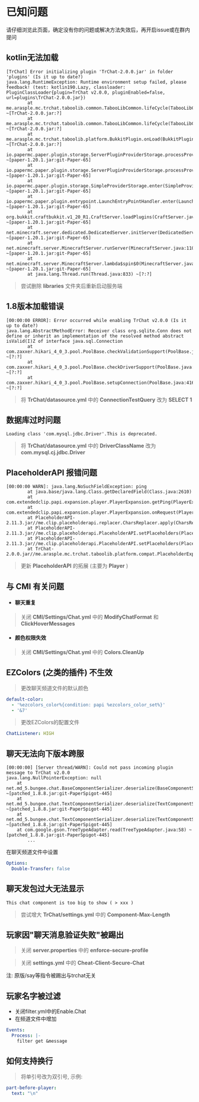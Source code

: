 # 已知问题

请仔细浏览此页面，确定没有你的问题或解决方法失效后，再开启issue或在群内提问

## kotlin无法加载

```
[TrChat] Error initializing plugin 'TrChat-2.0.0.jar' in folder 'plugins' (Is it up to date?) 
java.lang.RuntimeException: Runtime environment setup failed, please feedback! (test: kotlin190.Lazy, classloader: PluginClassLoader{plugin=TrChat v2.0.0, pluginEnabled=false, url=plugins\TrChat-2.0.0.jar})         
        at me.arasple.mc.trchat.taboolib.common.TabooLibCommon.lifeCycle(TabooLibCommon.java:201) ~[TrChat-2.0.0.jar:?]         
        at me.arasple.mc.trchat.taboolib.common.TabooLibCommon.lifeCycle(TabooLibCommon.java:122) ~[TrChat-2.0.0.jar:?]         
        at me.arasple.mc.trchat.taboolib.platform.BukkitPlugin.onLoad(BukkitPlugin.java:87) ~[TrChat-2.0.0.jar:?]         
        at io.papermc.paper.plugin.storage.ServerPluginProviderStorage.processProvided(ServerPluginProviderStorage.java:59) ~[paper-1.20.1.jar:git-Paper-65]         
        at io.papermc.paper.plugin.storage.ServerPluginProviderStorage.processProvided(ServerPluginProviderStorage.java:18) ~[paper-1.20.1.jar:git-Paper-65]         
        at io.papermc.paper.plugin.storage.SimpleProviderStorage.enter(SimpleProviderStorage.java:40) ~[paper-1.20.1.jar:git-Paper-65]         
        at io.papermc.paper.plugin.entrypoint.LaunchEntryPointHandler.enter(LaunchEntryPointHandler.java:36) ~[paper-1.20.1.jar:git-Paper-65]         
        at org.bukkit.craftbukkit.v1_20_R1.CraftServer.loadPlugins(CraftServer.java:507) ~[paper-1.20.1.jar:git-Paper-65]         
        at net.minecraft.server.dedicated.DedicatedServer.initServer(DedicatedServer.java:273) ~[paper-1.20.1.jar:git-Paper-65]         
        at net.minecraft.server.MinecraftServer.runServer(MinecraftServer.java:1101) ~[paper-1.20.1.jar:git-Paper-65]         
        at net.minecraft.server.MinecraftServer.lambda$spin$0(MinecraftServer.java:318) ~[paper-1.20.1.jar:git-Paper-65]         
        at java.lang.Thread.run(Thread.java:833) ~[?:?]
```

> 尝试删除 **libraries** 文件夹后重新启动服务端

## 1.8版本加载错误

```
[00:00:00 ERROR]: Error occurred while enabling TrChat v2.0.0 (Is it up to date?)
java.lang.AbstractMethodError: Receiver class org.sqlite.Conn does not define or inherit an implementation of the resolved method abstract isValid(I)Z of interface java.sql.Connection
        at com.zaxxer.hikari_4_0_3.pool.PoolBase.checkValidationSupport(PoolBase.java:464) ~[?:?]
        at com.zaxxer.hikari_4_0_3.pool.PoolBase.checkDriverSupport(PoolBase.java:447) ~[?:?]
        at com.zaxxer.hikari_4_0_3.pool.PoolBase.setupConnection(PoolBase.java:416) ~[?:?]
```
> 将 **TrChat/datasource.yml** 中的 **ConnectionTestQuery** 改为 **SELECT 1**

## 数据库过时问题

```
Loading class 'com.mysql.jdbc.Driver'.This is deprecated.
```

> 将 **TrChat/datasource.yml** 中的 **DriverClassName** 改为 **com.mysql.cj.jdbc.Driver**

## PlaceholderAPI 报错问题

```
[00:00:00 WARN]: java.lang.NoSuchFieldException: ping
        at java.base/java.lang.Class.getDeclaredField(Class.java:2610)
        at com.extendedclip.papi.expansion.player.PlayerExpansion.getPing(PlayerExpansion.java:224)
        at com.extendedclip.papi.expansion.player.PlayerExpansion.onRequest(PlayerExpansion.java:184)
        at PlaceholderAPI-2.11.3.jar//me.clip.placeholderapi.replacer.CharsReplacer.apply(CharsReplacer.java:119)
        at PlaceholderAPI-2.11.3.jar//me.clip.placeholderapi.PlaceholderAPI.setPlaceholders(PlaceholderAPI.java:71)
        at PlaceholderAPI-2.11.3.jar//me.clip.placeholderapi.PlaceholderAPI.setPlaceholders(PlaceholderAPI.java:99)
        at TrChat-2.0.0.jar//me.arasple.mc.trchat.taboolib.platform.compat.PlaceholderExpansionKt.replacePlaceholder(PlaceholderExpansion.kt:21)
```

> 更新 **PlaceholderAPI** 的拓展 (主要为 **Player** )

## 与 CMI 有关问题

- #### 聊天重复

> 关闭 **CMI/Settings/Chat.yml** 中的 **ModifyChatFormat** 和 **ClickHoverMessages**

- #### 颜色权限失效

> 关闭 **CMI/Settings/Chat.yml** 中的 **Colors.CleanUp**

## EZColors (之类的插件) 不生效

> 更改聊天频道文件的默认颜色
```yaml
default-color: 
  - '%ezcolors_color%{condition: papi %ezcolors_color_set%}'
  - '&7'
```

> 更改EZColors的配置文件
```yaml
ChatListener: HIGH
```

## 聊天无法向下版本跨服

```
[00:00:00] [Server thread/WARN]: Could not pass incoming plugin message to TrChat v2.0.0
java.lang.NullPointerException: null
	at net.md_5.bungee.chat.BaseComponentSerializer.deserialize(BaseComponentSerializer.java:65) ~[patched_1.8.8.jar:git-PaperSpigot-445]
	at net.md_5.bungee.chat.TextComponentSerializer.deserialize(TextComponentSerializer.java:25) ~[patched_1.8.8.jar:git-PaperSpigot-445]
	at net.md_5.bungee.chat.TextComponentSerializer.deserialize(TextComponentSerializer.java:17) ~[patched_1.8.8.jar:git-PaperSpigot-445]
	at com.google.gson.TreeTypeAdapter.read(TreeTypeAdapter.java:58) ~[patched_1.8.8.jar:git-PaperSpigot-445]
        ...
```

在聊天频道文件中设置

```yaml
Options:
  Double-Transfer: false
```

## 聊天发包过大无法显示

```
This chat component is too big to show ( > xxx )
```

> 尝试增大 **TrChat/settings.yml** 中的 **Component-Max-Length**

## 玩家因"聊天消息验证失败"被踢出

> 关闭 **server.properties** 中的 **enforce-secure-profile**

> 关闭 **settings.yml** 中的 **Cheat-Client-Secure-Chat**

注: 原版/say等指令被踢出与trchat无关

## 玩家名字被过滤

- 关闭filter.yml中的Enable.Chat
- 在频道文件中增加

```yaml
Events:
  Process: |-
    filter get &message
```

## 如何支持换行

> 将单引号改为双引号, 示例:
```yaml
part-before-player:
  text: "\n"
```